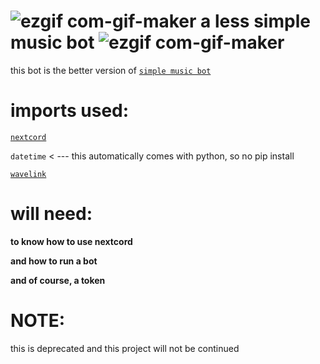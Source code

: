 # ![ezgif com-gif-maker](https://user-images.githubusercontent.com/90879002/143177564-1c5b816d-ae51-4cae-bd92-853c292ca0a8.gif) a less simple music bot ![ezgif com-gif-maker](https://user-images.githubusercontent.com/90879002/143177564-1c5b816d-ae51-4cae-bd92-853c292ca0a8.gif)
this bot is the better version of  [`simple music bot`](https://github.com/TR-ASHcoder/simple-music-bot-)

# imports used:


[`nextcord`](https://pypi.org/project/nextcord/)


`datetime` < --- this automatically comes with python, so no pip install 


[`wavelink`](https://pypi.org/project/wavelink/)


# will need:

**to know how to use nextcord**

**and how to run a bot**

**and of course, a token**


# NOTE:
this is deprecated and this project will not be continued
